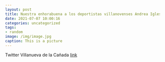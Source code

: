 ```yaml
---
layout: post
title: Nuestra enhorabuena a los deportistas villanovenses Andrea Iglesias, primer puesto por equipos en el Campeonato de España de Ho...
date: 2021-07-07 10:00:16
categories: uncategorized
tags:
- random
image: /img/image.jpg
caption: This is a picture
---
```

Twitter Villanueva de la Cañada [link](https://twitter.com/AytoVDLCanada/status/1412378619180163074)
